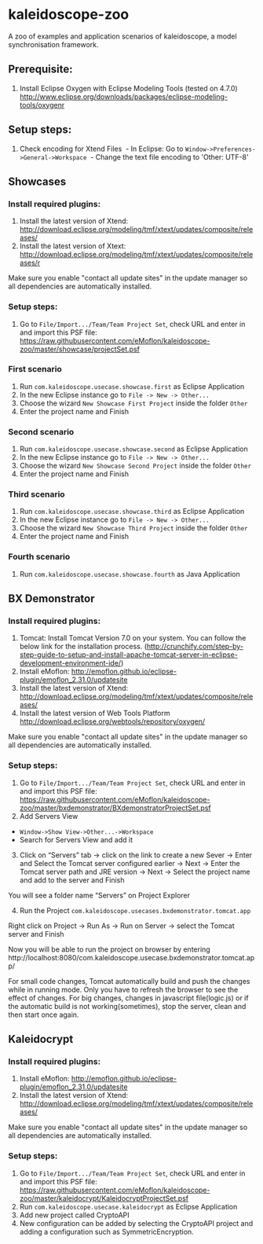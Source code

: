 # kaleidoscope-zoo
A zoo of examples and application scenarios of kaleidoscope, a model synchronisation framework.

## Prerequisite:

1. Install Eclipse Oxygen with Eclipse Modeling Tools (tested on 4.7.0) http://www.eclipse.org/downloads/packages/eclipse-modeling-tools/oxygenr

## Setup steps:

1. Check encoding for Xtend Files
  - In Eclipse: Go to ```Window->Preferences->General->Workspace```
  - Change the text file encoding to 'Other: UTF-8'

## Showcases

### Install required plugins:
1. Install the latest version of Xtend: http://download.eclipse.org/modeling/tmf/xtext/updates/composite/releases/
2. Install the latest version of Xtext: http://download.eclipse.org/modeling/tmf/xtext/updates/composite/releases/r

Make sure you enable "contact all update sites" in the update manager so all dependencies are automatically installed.

### Setup steps:

1. Go to ```File/Import.../Team/Team Project Set```, check URL and enter in and import this PSF file: https://raw.githubusercontent.com/eMoflon/kaleidoscope-zoo/master/showcase/projectSet.psf

### First scenario
1. Run ```com.kaleidoscope.usecase.showcase.first``` as Eclipse Application
2. In the new Eclipse instance go to ```File -> New -> Other...```
3. Choose the wizard ```New Showcase First Project``` inside the folder ```Other```
4. Enter the project name and Finish

### Second scenario
1. Run ```com.kaleidoscope.usecase.showcase.second``` as Eclipse Application
2. In the new Eclipse instance go to ```File -> New -> Other...```
3. Choose the wizard ```New Showcase Second Project``` inside the folder ```Other```
4. Enter the project name and Finish

### Third scenario
1. Run ```com.kaleidoscope.usecase.showcase.third``` as Eclipse Application
2. In the new Eclipse instance go to ```File -> New -> Other...```
3. Choose the wizard ```New Showcase Third Project``` inside the folder ```Other```
4. Enter the project name and Finish

### Fourth scenario
1. Run ```com.kaleidoscope.usecase.showcase.fourth``` as Java Application

## BX Demonstrator

### Install required plugins:
1. Tomcat: Install Tomcat Version 7.0 on your system. You can follow the below link for the installation process. (http://crunchify.com/step-by-step-guide-to-setup-and-install-apache-tomcat-server-in-eclipse-development-environment-ide/)
2. Install eMoflon: http://emoflon.github.io/eclipse-plugin/emoflon_2.31.0/updatesite
3. Install the latest version of Xtend: http://download.eclipse.org/modeling/tmf/xtext/updates/composite/releases/
4. Install the latest version of Web Tools Platform http://download.eclipse.org/webtools/repository/oxygen/

Make sure you enable "contact all update sites" in the update manager so all dependencies are automatically installed.

### Setup steps:

1. Go to ```File/Import.../Team/Team Project Set```, check URL and enter in and import this PSF file: https://raw.githubusercontent.com/eMoflon/kaleidoscope-zoo/master/bxdemonstrator/BXdemonstratorProjectSet.psf
2. Add Servers View  
  - ```Window->Show View->Other...->Workspace```
  - Search for Servers View and add it
3. Click on “Servers” tab -> click on the link to create a new Sever -> Enter and Select the Tomcat server configured earlier -> Next -> Enter the Tomcat server path and JRE version -> Next -> Select the project name and add to the server and Finish

You will see a folder name “Servers” on Project Explorer

4. Run the Project ```com.kaleidoscope.usecases.bxdemonstrator.tomcat.app```

Right click on Project -> Run As -> Run on Server -> select the Tomcat server and Finish

Now you will be able to run the project on browser by entering http://localhost:8080/com.kaleidoscope.usecase.bxdemonstrator.tomcat.app/

For small code changes, Tomcat automatically build and push the changes while in running mode. Only you have to refresh the browser to see the effect of changes. For big changes, changes in javascript file(logic.js) or if the automatic build is not working(sometimes), stop the server, clean and then start once again.

## Kaleidocrypt


### Install required plugins:
1. Install eMoflon: http://emoflon.github.io/eclipse-plugin/emoflon_2.31.0/updatesite
2. Install the latest version of Xtend: http://download.eclipse.org/modeling/tmf/xtext/updates/composite/releases/

Make sure you enable "contact all update sites" in the update manager so all dependencies are automatically installed.

### Setup steps:

1. Go to ```File/Import.../Team/Team Project Set```, check URL and enter in and import this PSF file: https://raw.githubusercontent.com/eMoflon/kaleidoscope-zoo/master/kaleidocrypt/KaleidocryptProjectSet.psf
2. Run ```com.kaleidoscope.usecase.kaleidocrypt``` as Eclipse Application
3. Add new project called CryptoAPI
4. New configuration can be added by selecting the CryptoAPI project and adding a configuration such as SymmetricEncryption.
